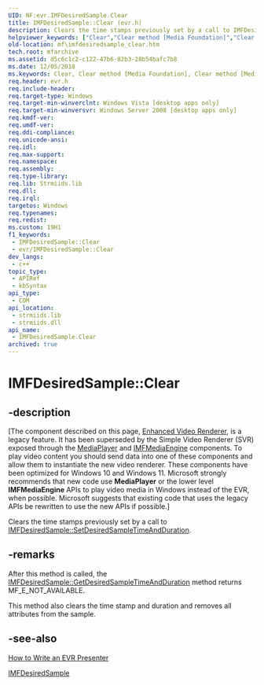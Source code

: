 ```yaml
---
UID: NF:evr.IMFDesiredSample.Clear
title: IMFDesiredSample::Clear (evr.h)
description: Clears the time stamps previously set by a call to IMFDesiredSample::SetDesiredSampleTimeAndDuration.
helpviewer_keywords: ["Clear","Clear method [Media Foundation]","Clear method [Media Foundation]","IMFDesiredSample interface","IMFDesiredSample interface [Media Foundation]","Clear method","IMFDesiredSample.Clear","IMFDesiredSample::Clear","d5c6c1c2-c122-47b6-82b3-28b54bafc7b8","evr/IMFDesiredSample::Clear","mf.imfdesiredsample_clear"]
old-location: mf\imfdesiredsample_clear.htm
tech.root: mfarchive
ms.assetid: d5c6c1c2-c122-47b6-82b3-28b54bafc7b8
ms.date: 12/05/2018
ms.keywords: Clear, Clear method [Media Foundation], Clear method [Media Foundation],IMFDesiredSample interface, IMFDesiredSample interface [Media Foundation],Clear method, IMFDesiredSample.Clear, IMFDesiredSample::Clear, d5c6c1c2-c122-47b6-82b3-28b54bafc7b8, evr/IMFDesiredSample::Clear, mf.imfdesiredsample_clear
req.header: evr.h
req.include-header: 
req.target-type: Windows
req.target-min-winverclnt: Windows Vista [desktop apps only]
req.target-min-winversvr: Windows Server 2008 [desktop apps only]
req.kmdf-ver: 
req.umdf-ver: 
req.ddi-compliance: 
req.unicode-ansi: 
req.idl: 
req.max-support: 
req.namespace: 
req.assembly: 
req.type-library: 
req.lib: Strmiids.lib
req.dll: 
req.irql: 
targetos: Windows
req.typenames: 
req.redist: 
ms.custom: 19H1
f1_keywords:
 - IMFDesiredSample::Clear
 - evr/IMFDesiredSample::Clear
dev_langs:
 - c++
topic_type:
 - APIRef
 - kbSyntax
api_type:
 - COM
api_location:
 - strmiids.lib
 - strmiids.dll
api_name:
 - IMFDesiredSample.Clear
archived: true
---
```


# IMFDesiredSample::Clear


## -description

[The component described on this page, [Enhanced Video Renderer](/windows/win32/medfound/enhanced-video-renderer), is a legacy feature. It has been superseded by the Simple Video Renderer (SVR) exposed through the [MediaPlayer](/uwp/api/windows.media.playback.mediaplayer) and [IMFMediaEngine](/windows/win32/api/mfmediaengine/nn-mfmediaengine-imfmediaengine) components. To play video content you should send data into one of these components and allow them to instantiate the new video renderer.  These components have been optimized for Windows 10 and Windows 11. Microsoft strongly recommends that new code use **MediaPlayer** or the lower level **IMFMediaEngine** APIs to play video media in Windows instead of the EVR, when possible. Microsoft suggests that existing code that uses the legacy APIs be rewritten to use the new APIs if possible.]

Clears the time stamps previously set by a call to <a href="/windows/desktop/api/evr/nf-evr-imfdesiredsample-setdesiredsampletimeandduration">IMFDesiredSample::SetDesiredSampleTimeAndDuration</a>.



## -remarks

After this method is called, the <a href="/windows/desktop/api/evr/nf-evr-imfdesiredsample-getdesiredsampletimeandduration">IMFDesiredSample::GetDesiredSampleTimeAndDuration</a> method returns MF_E_NOT_AVAILABLE.

This method also clears the time stamp and duration and removes all attributes from the sample.

## -see-also

<a href="/windows/desktop/medfound/how-to-write-an-evr-presenter">How to Write an EVR Presenter</a>



<a href="/windows/desktop/api/evr/nn-evr-imfdesiredsample">IMFDesiredSample</a>
